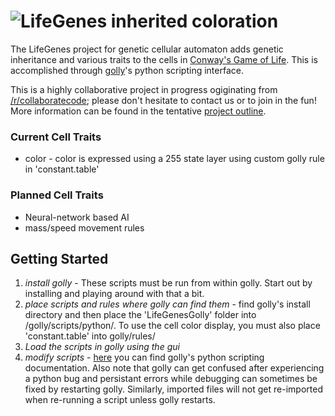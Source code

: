![LifeGenes inherited coloration](http://i.imgur.com/Kx7DHmP.png)
==================================================================

The LifeGenes project for genetic cellular automaton adds genetic inheritance and various traits to the cells in [Conway's Game of Life](http://en.wikipedia.org/wiki/Conway's_Game_of_Life). This is accomplished through [golly](http://golly.sourceforge.net/)'s python scripting interface. 

This is a highly collaborative project in progress ogiginating from [/r/collaboratecode](http://www.reddit.com/r/CollaborateCode/); please don't hesitate to contact us or to join in the fun! More information can be found in the tentative [project outline](https://docs.google.com/document/d/1J2VmziJeNyKQskGeW49x_LJf8Pt3dW5QQK-ghKpZ8bw/edit?usp=sharing).

### Current Cell Traits ###
* color - color is expressed using a 255 state layer using custom golly rule in 'constant.table'

### Planned Cell Traits ###
* Neural-network based AI
* mass/speed movement rules

## Getting Started ##
1. *install golly* - These scripts must be run from within golly. Start out by installing and playing around with that a bit.
2. *place scripts and rules where golly can find them* - find golly's install directory and then place the 'LifeGenesGolly' folder into /golly/scripts/python/. To use the cell color display, you must also place 'constant.table' into golly/rules/
3. *Load the scripts in golly using the gui*
4. *modify scripts* - [here](http://golly.sourceforge.net/Help/python.html) you can find golly's python scripting documentation. Also note that golly can get confused after experiencing a python bug and persistant errors while debugging can sometimes be fixed by restarting golly. Similarly, imported files will not get re-imported when re-running a script unless golly restarts.
